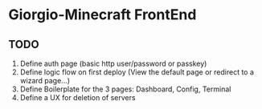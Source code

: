 # Giorgio-Minecraft FrontEnd

## TODO

 1. Define auth page (basic http user/password or passkey)
 2. Define logic flow on first deploy (View the default page or redirect to a wizard page...)
 3. Define Boilerplate for the 3 pages: Dashboard, Config, Terminal
 4. Define a UX for deletion of servers